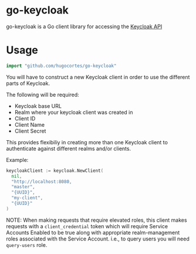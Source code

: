 # go-keycloak

go-keycloak is a Go client library for accessing the [Keycloak API](https://www.keycloak.org/documentation.html)

# Usage

```go
import "github.com/hugocortes/go-keycloak"
```

You will have to construct a new Keycloak client in order to use the different parts of Keycloak.

The following will be required:
* Keycloak base URL
* Realm where your keycloak client was created in
* Client ID
* Client Name
* Client Secret

This provides flexibiliy in creating more than one Keycloak client to authenticate against different realms and/or clients.

Example:
```go
keycloakClient := keycloak.NewClient(
  nil,
  "http://localhost:8080,
  "master",
  "{UUID}",
  "my-client",
  "{UUID}"
)
```

NOTE: When making requests that require elevated roles, this client makes requests with a `client_credential` token which will require Service Accounts Enabled to be true along with appropriate realm-management roles associated with the Service Account. i.e., to query users you will need `query-users` role. 
